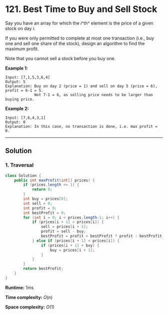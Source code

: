 # 121. Best Time to Buy and Sell Stock

Say you have an array for which the *i*^th^ element is the price of a given stock on day *i*.

If you were only permitted to complete at most one transaction (i.e., buy one and sell one share of the stock), design an algorithm to find the maximum profit.

Note that you cannot sell a stock before you buy one.

**Example 1:**

```
Input: [7,1,5,3,6,4]
Output: 5
Explanation: Buy on day 2 (price = 1) and sell on day 5 (price = 6), profit = 6-1 = 5.
             Not 7-1 = 6, as selling price needs to be larger than buying price.
```

**Example 2:**

```
Input: [7,6,4,3,1]
Output: 0
Explanation: In this case, no transaction is done, i.e. max profit = 0.
```

---

## Solution

### 1. Traversal

```java
class Solution {
    public int maxProfit(int[] prices) {
        if (prices.length <= 1) {
            return 0;
        }
        int buy = prices[0];
        int sell = 0;
        int profit = 0;
        int bestProfit = 0;
        for (int i = 0; i < prices.length-1; i++) {
            if (prices[i + 1] > prices[i]) {
                sell = prices[i + 1];
                profit = sell - buy;
                bestProfit = profit > bestProfit ? profit : bestProfit;
            } else if (prices[i + 1] < prices[i]) {
                if (prices[i + 1] < buy) {
                    buy = prices[i + 1];
                }
            }
        }
        return bestProfit;
    }
}
```

**Runtime:** 1ms

**Time complexity:** _O_(n)

**Space complexity:** _O_(1)



